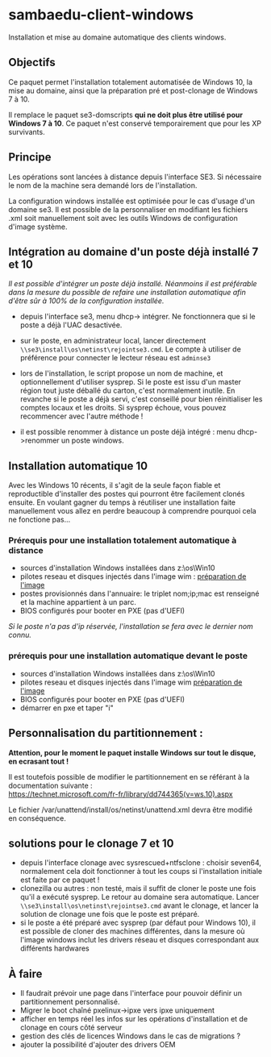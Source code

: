 # sambaedu-client-windows
Installation et mise au domaine automatique des clients windows.


## Objectifs

Ce paquet permet l'installation totalement automatisée de Windows 10, la mise au domaine, ainsi que la préparation pré et post-clonage de Windows 7 à 10.

Il remplace le paquet se3-domscripts **qui ne doit plus être utilisé pour Windows 7 à 10**. Ce paquet n'est conservé temporairement que pour les XP survivants.


## Principe

Les opérations sont lancées à distance depuis l'interface SE3. Si nécessaire le nom de la machine sera demandé lors de l'installation.

La configuration windows installée est optimisée pour le cas d'usage d'un domaine se3. Il est possible de la personnaliser en modifiant les fichiers .xml soit manuellement soit avec les outils Windows de configuration d'image système.


## Intégration au domaine d'un poste déjà installé 7 et 10

*Il est possible d'intégrer un poste déjà installé. Néanmoins il est préférable dans la mesure du possible de refaire une installation automatique afin d'être sûr à 100% de la configuration installée.*

- depuis l'interface se3, menu dhcp-> intégrer. Ne fonctionnera que si le poste a déjà l'UAC desactivée.
- sur le poste, en administrateur local, lancer directement `\\se3\install\os\netinst\rejointse3.cmd`. Le compte à utiliser de préférence pour connecter le lecteur réseau est `adminse3` 
- lors de l'installation, le script propose un nom de machine, et optionnellement d'utiliser sysprep. Si le poste est issu d'un master région tout juste déballé du carton, c'est normalement inutile. En revanche si le poste a déjà servi, c'est conseillé pour bien réinitialiser les comptes locaux et les droits. Si sysprep échoue, vous pouvez recommencer avec l'autre méthode !  

- il est possible renommer à distance un poste déjà intégré : menu dhcp->renommer un poste windows. 


## Installation automatique 10

Avec les Windows 10 récents, il s'agit de la seule façon fiable et reproductible d'installer des postes qui pourront être facilement clonés ensuite. En voulant gagner du temps à réutiliser une installation faite manuellement vous allez en perdre beaucoup à comprendre pourquoi cela ne fonctione pas... 

### Prérequis pour une installation totalement automatique à distance

- sources d'installation Windows installées dans z:\os\Win10
- pilotes reseau et disques injectés dans l'image wim : [préparation de l'image](preparation_image.md#préparation-de-limage-windows-dinstallation)
- postes provisionnés dans l'annuaire:  le triplet nom;ip;mac est renseigné et la machine appartient à un parc.
- BIOS configurés pour booter en PXE (pas d'UEFI)

*Si le poste n'a pas d'ip réservée, l'installation se fera avec le dernier nom connu.*


### prérequis pour une installation automatique devant le poste

- sources d'installation Windows installées dans z:\os\Win10
- pilotes reseau et disques injectés dans l'image wim [préparation de l'image](preparation_image.md#préparation-de-limage-windows-dinstallation)
- BIOS configurés pour booter en PXE (pas d'UEFI)
- démarrer en pxe et taper "i"


## Personnalisation du partitionnement :

 **Attention, pour le moment le paquet installe Windows sur tout le disque, en ecrasant tout !**
 
 Il est toutefois possible de modifier le partitionnement en se référant à la documentation suivante :  
 https://technet.microsoft.com/fr-fr/library/dd744365(v=ws.10).aspx
 
 Le fichier /var/unattend/install/os/netinst/unattend.xml devra être modifié en conséquence.
 

## solutions pour le clonage 7 et 10

- depuis l'interface clonage avec sysrescued+ntfsclone : choisir seven64, normalement cela doit fonctionner à tout les coups si l'installation initiale est faite par  ce paquet !
- clonezilla ou autres : non testé, mais il suffit de cloner le poste une fois qu'il a exécuté sysprep. Le retour au domaine sera automatique. Lancer `\\se3\install\os\netinst\rejointse3.cmd` avant le clonage, et lancer la solution de clonage une fois que le poste est préparé.
- si le poste a été préparé avec sysprep (par défaut pour Windows 10), il est possible de cloner des machines différentes, dans la mesure où l'image windows inclut les drivers réseau et disques correspondant aux différents hardwares


## À faire

- Il faudrait prévoir une page dans l'interface pour pouvoir définir un partitionnement personnalisé.
- Migrer le boot chaîné pxelinux->ipxe vers ipxe uniquement
- afficher en temps réel les infos sur les opérations d'installation et  de clonage en cours côté serveur
- gestion des clés de licences Windows dans le cas de migrations ?
- ajouter la possibilité d'ajouter des drivers OEM


